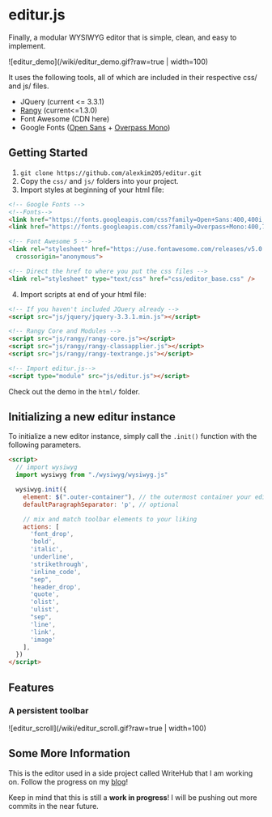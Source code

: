 # editur.js

Finally, a modular WYSIWYG editor that is simple, clean, and easy to implement.

![editur_demo](/wiki/editur_demo.gif?raw=true | width=100)

It uses the following tools, all of which are included in their respective css/ and js/ files.

- JQuery (current <= 3.3.1)
- [Rangy](https://github.com/timdown/rangy) (current<=1.3.0)
- Font Awesome (CDN here)
- Google Fonts ([Open Sans](https://fonts.googleapis.com/css?family=Open+Sans:400,400i,700,700i,800) + [Overpass Mono](https://fonts.googleapis.com/css?family=Overpass+Mono:400,700&subset=latin-ext))

## Getting Started

1.  `git clone https://github.com/alexkim205/editur.git`
2.  Copy the `css/` and `js/` folders into your project.
3.  Import styles at beginning of your html file:

```html
<!-- Google Fonts -->
<!--Fonts-->
<link href="https://fonts.googleapis.com/css?family=Open+Sans:400,400i,700,700i,800" rel="stylesheet">
<link href="https://fonts.googleapis.com/css?family=Overpass+Mono:400,700&amp;subset=latin-ext" rel="stylesheet">

<!-- Font Awesome 5 -->
<link rel="stylesheet" href="https://use.fontawesome.com/releases/v5.0.13/css/all.css" integrity="sha384-DNOHZ68U8hZfKXOrtjWvjxusGo9WQnrNx2sqG0tfsghAvtVlRW3tvkXWZh58N9jp"
  crossorigin="anonymous">

<!-- Direct the href to where you put the css files -->
<link rel="stylesheet" type="text/css" href="css/editor_base.css" />
```

4.  Import scripts at end of your html file:

```html
<!-- If you haven't included JQuery already -->
<script src="js/jquery/jquery-3.3.1.min.js"></script>

<!-- Rangy Core and Modules -->
<script src="js/rangy/rangy-core.js"></script>
<script src="js/rangy/rangy-classapplier.js"></script>
<script src="js/rangy/rangy-textrange.js"></script>

<!-- Import editur.js-->
<script type="module" src="js/editur.js"></script>
```

Check out the demo in the `html/` folder.

## Initializing a new editur instance

To initialize a new editor instance, simply call the `.init()` function with the following parameters.

```html
<script>
  // import wysiwyg
  import wysiwyg from "./wysiwyg/wysiwyg.js"

  wysiwyg.init({
    element: $(".outer-container"), // the outermost container your editor should be inside. 
    defaultParagraphSeparator: 'p', // optional

    // mix and match toolbar elements to your liking
    actions: [
      'font_drop',
      'bold',
      'italic',
      'underline',
      'strikethrough',
      'inline_code',
      "sep",
      'header_drop',
      'quote',
      'olist',
      'ulist',
      "sep",
      'line',
      'link',
      'image'
    ],
  })
</script>
```

## Features

### A persistent toolbar

![editur_scroll](/wiki/editur_scroll.gif?raw=true | width=100)

## Some More Information

This is the editor used in a side project called WriteHub that I am working on. Follow the progress on my [blog](http://alexisafk.com/blog/)!

Keep in mind that this is still a **work in progress**! I will be pushing out more commits in the near future. 